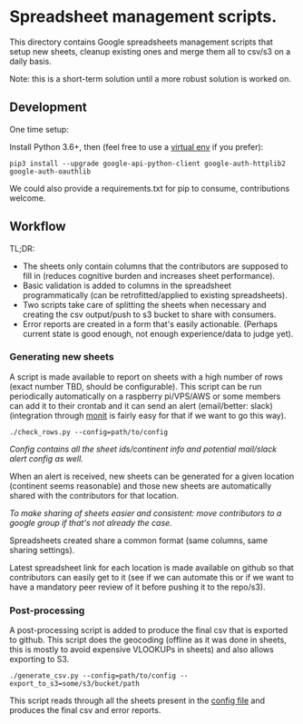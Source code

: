 # Spreadsheet management scripts.

This directory contains Google spreadsheets management scripts that setup new sheets, cleanup existing ones and merge them all to csv/s3 on a daily basis.

Note: this is a short-term solution until a more robust solution is worked on.

## Development

One time setup:

Install Python 3.6+, then (feel free to use a [virtual env](https://docs.python.org/3/library/venv.html) if you prefer):

```
pip3 install --upgrade google-api-python-client google-auth-httplib2 google-auth-oauthlib
```

We could also provide a requirements.txt for pip to consume, contributions welcome.

## Workflow

TL;DR:
  - The sheets only contain columns that the contributors are supposed to fill in (reduces cognitive burden and increases sheet performance).
  - Basic validation is added to columns in the spreadsheet programmatically (can be retrofitted/applied to existing spreadsheets).
  - Two scripts take care of splitting the sheets when necessary and creating the csv output/push to s3 bucket to share with consumers.
  - Error reports are created in a form that's easily actionable. (Perhaps current state is good enough, not enough experience/data to judge yet).

### Generating new sheets

A script is made available to report on sheets with a high number of rows (exact number TBD, should be configurable).
This script can be run periodically automatically on a raspberry pi/VPS/AWS or some members can add it to their crontab and it can send an alert (email/better: slack) (integration through [monit](https://mmonit.com/monit/) is fairly easy for that if we want to go this way).

```
./check_rows.py --config=path/to/config
```

_Config contains all the sheet ids/continent info and potential mail/slack alert config as well._

When an alert is received, new sheets can be generated for a given location (continent seems reasonable) and those new sheets are automatically shared with the contributors for that location.

_To make sharing of sheets easier and consistent: move contributors to a google group if that's not already the case._

Spreadsheets created share a common format (same columns, same sharing settings).

Latest spreadsheet link for each location is made available on github so that contributors can easily get to it (see if we can automate this or if we want to have a mandatory peer review of it before pushing it to the repo/s3).

### Post-processing

A post-processing script is added to produce the final csv that is exported to github. This script does the geocoding (offline as it was done in sheets, this is mostly to avoid expensive VLOOKUPs in sheets) and also allows exporting to S3.

```
./generate_csv.py --config=path/to/config --export_to_s3=some/s3/bucket/path
```

This script reads through all the sheets present in the [config file](https://github.com/open-covid-data/mvp-notes-and-ideas/blob/master/sheet_cleaner/CONFIG) and produces the final csv and error reports.